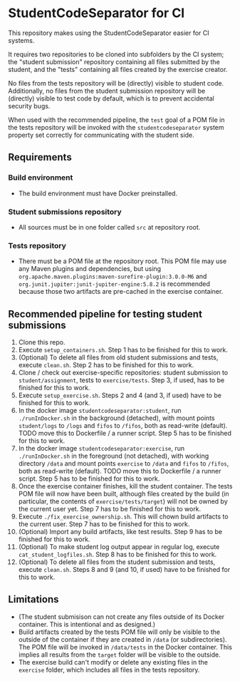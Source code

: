 # StudentCodeSeparator for CI
This repository makes using the StudentCodeSeparator easier for CI systems.

It requires two repositories to be cloned into subfolders by the CI system;
the "student submission" repository containing all files submitted by the student,
and the "tests" containing all files created by the exercise creator.

No files from the tests repository will be (directly) visible to student code.
Additionally, no files from the student submission repository will be (directly) visible to test code by default,
which is to prevent accidental security bugs.

When used with the recommended pipeline, the `test` goal of a POM file in the tests repository
will be invoked with the `studentcodeseparator` system property set correctly for communicating with the student side.

## Requirements

### Build environment
- The build environment must have Docker preinstalled.

### Student submissions repository
- All sources must be in one folder called `src` at repository root.

### Tests repository
- There must be a POM file at the repository root.
  This POM file may use any Maven plugins and dependencies, but using
  `org.apache.maven.plugins:maven-surefire-plugin:3.0.0-M6` and `org.junit.jupiter:junit-jupiter-engine:5.8.2`
  is recommended because those two artifacts are pre-cached in the exercise container.

## Recommended pipeline for testing student submissions
 1. Clone this repo.
 2. Execute `setup_containers.sh`.
     Step 1 has to be finished for this to work.
 3. (Optional) To delete all files from old student submissions and tests, execute `clean.sh`.
     Step 2 has to be finished for this to work.
 4. Clone / check out exercise-specific repositories: student submission to `student/assignment`, tests to `exercise/tests`.
     Step 3, if used, has to be finished for this to work.
 5. Execute `setup_exercise.sh`.
     Steps 2 and 4 (and 3, if used) have to be finished for this to work.
 6. In the docker image `studentcodeseparator:student`, run `./runInDocker.sh` in the background (detached),
    with mount points `student/logs` to `/logs` and `fifos` to `/fifos`, both as read-write (default).
    TODO move this to Dockerfile / a runner script.
	 Step 5 has to be finished for this to work.
 7. In the docker image `studentcodeseparator:exercise`, run `./runInDocker.sh` in the foreground (not detached),
    with working directory `/data` and mount points `exercise` to `/data` and `fifos` to `/fifos`, both as read-write (default).
    TODO move this to Dockerfile / a runner script.
	 Step 5 has to be finished for this to work.
 8. Once the exercise container finishes, kill the student container.
    The tests POM file will now have been built, although files created by the build
    (in particular, the contents of `exercise/tests/target`) will not be owned by the current user yet.
	 Step 7 has to be finished for this to work.
 9. Execute `./fix_exercise_ownership.sh`. This will chown build artifacts to the current user.
	 Step 7 has to be finished for this to work.
11. (Optional) Import any build artifacts, like test results.
	 Step 9 has to be finished for this to work.
10. (Optional) To make student log output appear in regular log, execute `cat_student_logfiles.sh`.
	 Step 8 has to be finished for this to work.
12. (Optional) To delete all files from the student submission and tests, execute `clean.sh`.
	 Steps 8 and 9 (and 10, if used) have to be finished for this to work.

## Limitations
- (The student submisison can not create any files outside of its Docker container.
  This is intentional and as designed.)
- Build artifacts created by the tests POM file will only be visible to the outside of the container
  if they are created in `/data` (or subdirectories).
  The POM file will be invoked in `/data/tests` in the Docker container.
  This implies all results from the `target` folder will be visible to the outside.
- The exercise build can't modify or delete any existing files in the `exercise` folder,
  which includes all files in the tests repository.

